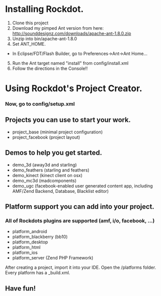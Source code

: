# Installing Rockdot.

1. Clone this project
2. Download my pimped Ant version from here: http://sounddesignz.com/downloads/apache-ant-1.8.0.zip
3. Unzip into bin/apache-ant-1.8.0
4. Set ANT_HOME.
 * In Eclipse/FDT/Flash Builder, go to Preferences->Ant->Ant Home...
5. Run the Ant target named "install" from config/install.xml
6. Follow the directions in the Console!!


# Using Rockdot's Project Creator.

### Now, go to config/setup.xml

## Projects you can use to start your work.
* project_base (minimal project configuration)
* project_facebook (project layout)

## Demos to help you get started.
* demo_3d (away3d and starling)
* demo_feathers (starling and feathers)
* demo_kinect (kinect client on osx)
* demo_mc3d (madcomponents)
* demo_ugc (facebook-enabled user generated content app, including AMF/Zend Backend, Database, Blacklist editor)

## Platform support you can add into your project.
 
### All of Rockdots plugins are supported (amf, i/o, facebook, ...)
* platform_android 
* platform_blackberry (bb10)
* platform_desktop
* platform_html
* platform_ios
* platform_server (Zend PHP Framework)

After creating a project, import it into your IDE. Open the /platforms folder.
Every platform has a <platform>_build.xml. 

## Have fun!